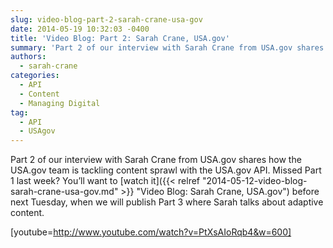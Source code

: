 ```yaml
---
slug: video-blog-part-2-sarah-crane-usa-gov
date: 2014-05-19 10:32:03 -0400
title: 'Video Blog: Part 2: Sarah Crane, USA.gov'
summary: 'Part 2 of our interview with Sarah Crane from USA.gov shares how the USA.gov team is tackling content sprawl with the USA.gov API. Missed Part 1 last week? You&#8217;ll want to watch it before next Tuesday, when we will publish Part 3 where Sarah talks about adaptive content. [youtube=http://www.youtube.com/watch?v=PtXsAIoRqb4&w=600]'
authors:
  - sarah-crane
categories:
  - API
  - Content
  - Managing Digital
tag:
  - API
  - USAgov
---
```


Part 2 of our interview with Sarah Crane from USA.gov shares how the USA.gov team is tackling content sprawl with the USA.gov API. Missed Part 1 last week? You&#8217;ll want to [watch it]({{< relref "2014-05-12-video-blog-sarah-crane-usa-gov.md" >}} "Video Blog: Sarah Crane, USA.gov") before next Tuesday, when we will publish Part 3 where Sarah talks about adaptive content.

[youtube=http://www.youtube.com/watch?v=PtXsAIoRqb4&w=600]